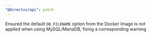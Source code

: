 ```yaml
---
"@directus/api": patch
---
```


Ensured the default `DB_FILENAME` option from the Docker Image is not applied when using MySQL/MariaDB, fixing a corresponding warning
